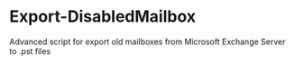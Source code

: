 # Export-DisabledMailbox
Advanced script for export old mailboxes from Microsoft Exchange Server to .pst files
